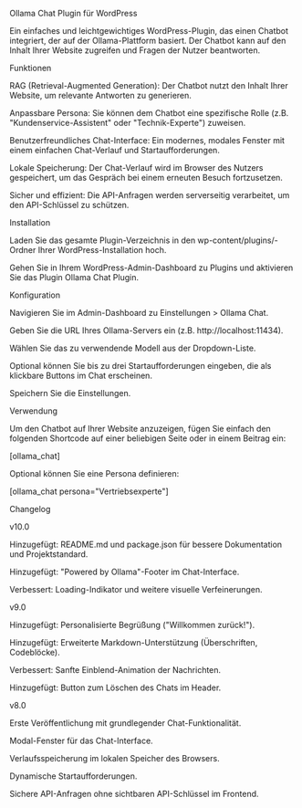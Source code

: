 Ollama Chat Plugin für WordPress

Ein einfaches und leichtgewichtiges WordPress-Plugin, das einen Chatbot integriert, der auf der Ollama-Plattform basiert. Der Chatbot kann auf den Inhalt Ihrer Website zugreifen und Fragen der Nutzer beantworten.



Funktionen

RAG (Retrieval-Augmented Generation): Der Chatbot nutzt den Inhalt Ihrer Website, um relevante Antworten zu generieren.



Anpassbare Persona: Sie können dem Chatbot eine spezifische Rolle (z.B. "Kundenservice-Assistent" oder "Technik-Experte") zuweisen.



Benutzerfreundliches Chat-Interface: Ein modernes, modales Fenster mit einem einfachen Chat-Verlauf und Startaufforderungen.



Lokale Speicherung: Der Chat-Verlauf wird im Browser des Nutzers gespeichert, um das Gespräch bei einem erneuten Besuch fortzusetzen.



Sicher und effizient: Die API-Anfragen werden serverseitig verarbeitet, um den API-Schlüssel zu schützen.



Installation

Laden Sie das gesamte Plugin-Verzeichnis in den wp-content/plugins/-Ordner Ihrer WordPress-Installation hoch.



Gehen Sie in Ihrem WordPress-Admin-Dashboard zu Plugins und aktivieren Sie das Plugin Ollama Chat Plugin.



Konfiguration

Navigieren Sie im Admin-Dashboard zu Einstellungen > Ollama Chat.



Geben Sie die URL Ihres Ollama-Servers ein (z.B. http://localhost:11434).



Wählen Sie das zu verwendende Modell aus der Dropdown-Liste.



Optional können Sie bis zu drei Startaufforderungen eingeben, die als klickbare Buttons im Chat erscheinen.



Speichern Sie die Einstellungen.



Verwendung

Um den Chatbot auf Ihrer Website anzuzeigen, fügen Sie einfach den folgenden Shortcode auf einer beliebigen Seite oder in einem Beitrag ein:



\[ollama\_chat]



Optional können Sie eine Persona definieren:



\[ollama\_chat persona="Vertriebsexperte"]



Changelog

v10.0



Hinzugefügt: README.md und package.json für bessere Dokumentation und Projektstandard.



Hinzugefügt: "Powered by Ollama"-Footer im Chat-Interface.



Verbessert: Loading-Indikator und weitere visuelle Verfeinerungen.



v9.0



Hinzugefügt: Personalisierte Begrüßung ("Willkommen zurück!").



Hinzugefügt: Erweiterte Markdown-Unterstützung (Überschriften, Codeblöcke).



Verbessert: Sanfte Einblend-Animation der Nachrichten.



Hinzugefügt: Button zum Löschen des Chats im Header.



v8.0



Erste Veröffentlichung mit grundlegender Chat-Funktionalität.



Modal-Fenster für das Chat-Interface.



Verlaufsspeicherung im lokalen Speicher des Browsers.



Dynamische Startaufforderungen.



Sichere API-Anfragen ohne sichtbaren API-Schlüssel im Frontend.

